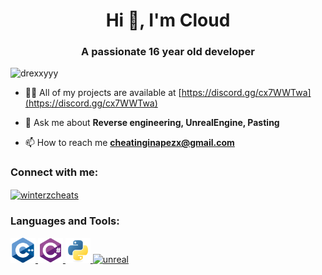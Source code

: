 <h1 align="center">Hi 👋, I'm Cloud</h1>
<h3 align="center">A passionate 16 year old developer</h3>

<p align="left"> <img src="https://komarev.com/ghpvc/?username=drexxyyy&label=Profile%20views&color=0e75b6&style=flat" alt="drexxyyy" /> </p>

- 👨‍💻 All of my projects are available at [https://discord.gg/cx7WWTwa](https://discord.gg/cx7WWTwa)

- 💬 Ask me about **Reverse engineering, UnrealEngine, Pasting**

- 📫 How to reach me **cheatinginapezx@gmail.com**


<h3 align="left">Connect with me:</h3>
<p align="left">
<a href="https://www.youtube.com/c/winterzcheats" target="blank"><img align="center" src="https://raw.githubusercontent.com/rahuldkjain/github-profile-readme-generator/master/src/images/icons/Social/youtube.svg" alt="winterzcheats" height="30" width="40" /></a>
</p>

<h3 align="left">Languages and Tools:</h3>
<p align="left"> <a href="https://www.w3schools.com/cpp/" target="_blank" rel="noreferrer"> <img src="https://raw.githubusercontent.com/devicons/devicon/master/icons/cplusplus/cplusplus-original.svg" alt="cplusplus" width="40" height="40"/> </a> <a href="https://www.w3schools.com/cs/" target="_blank" rel="noreferrer"> <img src="https://raw.githubusercontent.com/devicons/devicon/master/icons/csharp/csharp-original.svg" alt="csharp" width="40" height="40"/> </a> <a href="https://www.python.org" target="_blank" rel="noreferrer"> <img src="https://raw.githubusercontent.com/devicons/devicon/master/icons/python/python-original.svg" alt="python" width="40" height="40"/> </a> <a href="https://unrealengine.com/" target="_blank" rel="noreferrer"> <img src="https://raw.githubusercontent.com/kenangundogan/fontisto/036b7eca71aab1bef8e6a0518f7329f13ed62f6b/icons/svg/brand/unreal-engine.svg" alt="unreal" width="40" height="40"/> </a> </p>

